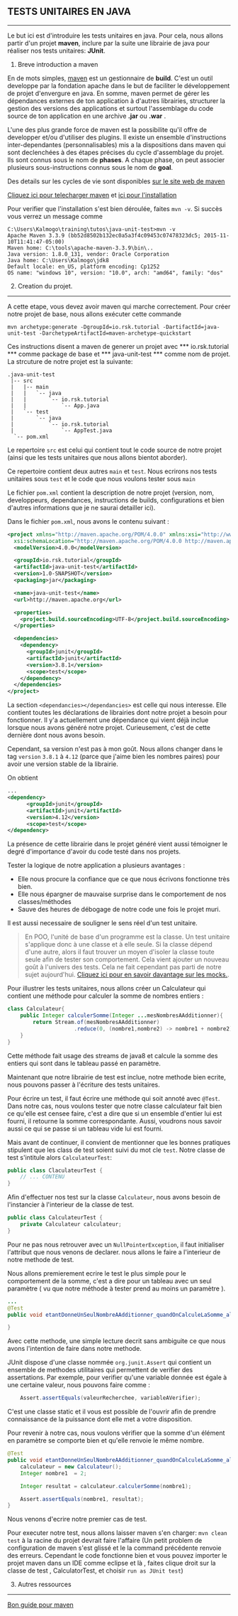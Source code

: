 ## TESTS UNITAIRES EN JAVA
---
Le but ici est d'introduire les tests unitaires en java.
Pour cela, nous allons partir d'un projet __maven__, inclure par la suite une librairie 
de java pour réaliser nos tests unitaires: __JUnit__.

1. Breve introduction a maven 

En de mots simples, [maven](https://maven.apache.org) est un gestionnaire de __build__. C'est un outil developpe par la fondation apache dans le but de faciliter le développement de projet d'envergure en java. En somme, maven permet de gérer les dépendances externes de ton application 
à d'autres librairies, structurer la gestion des versions des applications et surtout l'assemblage 
du code source de ton application en une archive __.jar__ ou __.war__ . 

L'une des plus grande force de maven est la possibilite qu'il offre de developper et/ou d'utiliser 
des plugins. Il existe un ensemble d'instructions inter-dependantes (personnalisables) mis a la 
dispositions dans maven qui sont declenchées à des étapes précises du cycle d'assemblage du projet. Ils sont connus sous le nom de __phases__. A chaque phase, on peut associer plusieurs 
sous-instructions connus sous le nom de __goal__. 

Des details sur les cycles de vie sont disponibles [sur le site web de maven](https://maven.apache.org/guides/introduction/introduction-to-the-lifecycle.html)

[Cliquez ici pour telecharger maven](https://maven.apache.org/download.cgi) et [ici pour l'installation](https://maven.apache.org/install.html)

Pour verifier que l'installation s'est bien déroulée, faites `mvn -v`.
Si succès vous verrez un message comme 
```
C:\Users\Kalmogo\training\tutos\java-unit-test>mvn -v
Apache Maven 3.3.9 (bb52d8502b132ec0a5a3f4c09453c07478323dc5; 2015-11-10T11:41:47-05:00)
Maven home: C:\tools\apache-maven-3.3.9\bin\..
Java version: 1.8.0_131, vendor: Oracle Corporation
Java home: C:\Users\Kalmogo\jdk8
Default locale: en_US, platform encoding: Cp1252
OS name: "windows 10", version: "10.0", arch: "amd64", family: "dos"

```

2. Creation du projet.
---

A cette etape, vous devez avoir maven qui marche correctement. 
Pour créer notre projet de base, nous allons exécuter cette commande 

`mvn archetype:generate -DgroupId=io.rsk.tutorial -DartifactId=java-unit-test -DarchetypeArtifactId=maven-archetype-quickstart` 

Ces instructions disent a maven de generer un projet avec *** io.rsk.tutorial *** comme package de 
base et *** java-unit-test *** comme nom de projet.
La strcuture de notre projet est la suivante: 
```
.java-unit-test
 |-- src
 |   |-- main
 |   |   `-- java
 |   |       `-- io.rsk.tutorial   
 |   |           `-- App.java
 |   `-- test
 |       `-- java
 |           `-- io.rsk.tutorial   
 |               `-- AppTest.java
  `-- pom.xml

```
Le repertoire `src` est celui qui contient tout le code source de notre projet (ainsi que les tests unitaires que nous allons bientot aborder).

Ce repertoire contient deux autres `main` et `test`.
Nous ecrirons nos tests unitaires sous `test` et le code que nous voulons tester sous `main`

Le fichier `pom.xml` contient la description de notre projet (version, nom, developpeurs, dependances, instructions de builds, configurations et bien d'autres informations que je ne saurai detailler ici).

Dans le fichier `pom.xml`, nous avons le contenu suivant :
```xml
<project xmlns="http://maven.apache.org/POM/4.0.0" xmlns:xsi="http://www.w3.org/2001/XMLSchema-instance"
  xsi:schemaLocation="http://maven.apache.org/POM/4.0.0 http://maven.apache.org/xsd/maven-4.0.0.xsd">
  <modelVersion>4.0.0</modelVersion>

  <groupId>io.rsk.tutorial</groupId>
  <artifactId>java-unit-test</artifactId>
  <version>1.0-SNAPSHOT</version>
  <packaging>jar</packaging>

  <name>java-unit-test</name>
  <url>http://maven.apache.org</url>

  <properties>
    <project.build.sourceEncoding>UTF-8</project.build.sourceEncoding>
  </properties>

  <dependencies>
    <dependency>
      <groupId>junit</groupId>
      <artifactId>junit</artifactId>
      <version>3.8.1</version>
      <scope>test</scope>
    </dependency>
  </dependencies>
</project>

```

La section `<dependancies></dependancies>` est celle qui nous interesse. Elle contient toutes les déclarations de librairies dont notre projet a besoin pour fonctionner. Il y'a actuellement une 
dépendance qui vient déjà inclue lorsque nous avons généré notre projet. Curieusement, c'est de cette dernière dont nous avons besoin. 

Cependant, sa version n'est pas à mon goût. Nous allons changer dans le tag `version` `3.8.1` à `4.12` (parce que j'aime bien les nombres paires) pour avoir une version stable de la librairie.

On obtient 
```xml
...
<dependency>
      <groupId>junit</groupId>
      <artifactId>junit</artifactId>
      <version>4.12</version>
      <scope>test</scope>
</dependency>
```

La présence de cette librairie dans le projet généré vient aussi témoigner le degré d'importance d'avoir du code testé dans nos projets. 

Tester la logique de notre application a plusieurs avantages :
- Elle nous procure la confiance que ce que nous écrivons fonctionne très bien.
- Elle nous épargner de mauvaise surprise dans le comportement de nos classes/méthodes
- Sauve des heures de débogage de notre code une fois le projet muri. 

Il est aussi necessaire de souligner le sens réel d'un test unitaire. 

>En POO, l'unité de base d'un programme est la classe. Un test unitaire s'applique donc à une classe et à elle seule. Si la classe dépend d'une autre, alors il faut trouver un moyen d'isoler la classe toute seule afin de tester son comportement. Cela vient ajouter un nouveau goût à l'univers des tests. Cela ne fait cependant pas parti de notre sujet aujourd'hui. [Cliquez ici pour en savoir davantage sur les mocks.](http://www.vogella.com/tutorials/Mockito/article.html).



Pour illustrer les tests unitaires, nous allons créer un Calculateur qui contient une méthode pour calculer la somme de nombres entiers :

```java
class Calculateur{
    public Integer calculerSomme(Integer ...mesNombresAAdditionner){
        return Stream.of(mesNombresAAdditionner)
                     .reduce(0, (nombre1,nombre2) -> nombre1 + nombre2);
    }
}
```
Cette méthode fait usage des streams de java8 et calcule la somme des entiers qui sont dans le tableau passé en paramètre.

Maintenant que notre librairie de test est inclue, notre methode bien ecrite, nous pouvons passer 
à l'écriture des tests unitaires.

Pour écrire un test, il faut écrire une méthode qui soit annoté avec `@Test`.
Dans notre cas, nous voulons tester que notre classe calculateur fait bien ce qu'elle est censee faire, c'est a dire que si un ensemble d'entier lui est fourni, il retourne la somme correspondante. Aussi, voudrons nous savoir aussi ce qui se passe si un tableau vide lui est fourni. 

Mais avant de continuer, il convient de mentionner que les bonnes pratiques stipulent que les class de test soient suivi du mot cle `test`.
Notre classe de test s'intitule alors `CalculateurTest`:
```java
public class ClaculateurTest {
    // ... CONTENU
}
```
Afin d'effectuer nos test sur la classe `Calculateur`, nous avons besoin de l'instancier à l'interieur de la classe de test.
```java
public class CalculateurTest {
    private Calculateur calculateur;
}
```
Pour ne pas nous retrouver avec un `NullPointerException`, il faut initialiser l'attribut que nous venons de declarer. nous allons le faire a l'interieur de notre methode de test.

Nous allons premierement ecrire le test le plus simple pour le comportement de la somme, c'est a dire pour un tableau avec un seul paramètre ( vu que notre méthode à tester prend au moins un paramètre ).

``` java
...
@Test
public void etantDonneUnSeulNombreAAdditionner_quandOnCalculeLaSomme_alorsRetournerLeNombre(){

}
```
Avec cette methode, une simple lecture decrit sans ambiguite ce que nous avons l'intention de faire dans notre methode.

JUnit dispose d'une classe nommée `org.junit.Assert` qui contient un ensemble de methodes utilitaires qui permettent de verifier des assertations. Par exemple, pour verifier qu'une variable donnée est égale à une certaine valeur, nous pouvons faire comme :
```java
    Assert.assertEquals(valeurRecherchee, variableAVerifier);
```
C'est une classe static et il vous est possible de l'ouvrir afin de prendre connaissance de la puissance dont elle met a votre disposition. 

Pour revenir à notre cas, nous voulons vérifier que la somme d'un  élément en paramètre se comporte bien et qu'elle renvoie le même nombre.

```java
@Test
public void etantDonneUnSeulNombreAAdditionner_quandOnCalculeLaSomme_alorsRetournerLeNombre(){
    calculateur = new Calculateur();
    Integer nombre1  = 2;

    Integer resultat = calculateur.calculerSomme(nombre1);

    Assert.assertEquals(nombre1, resultat);
}
```

Nous venons d'ecrire notre premier cas de test.

Pour executer notre test, nous allons laisser maven s'en charger:
`mvn clean test` à la racine du projet devrait faire l'affaire
(Un petit problem de configuration de maven s'est glissé et le la command précédente renvoie des erreurs. Cependant le code fonctionne bien et vous pouvez importer le projet maven dans un IDE comme eclipse et là , faites clique droit sur la classe de test , CalculatorTest, et choisir `run as JUnit test`)

3. Autres ressources
---


[Bon guide pour maven](http://www.vogella.com/tutorials/ApacheMaven/article.html)